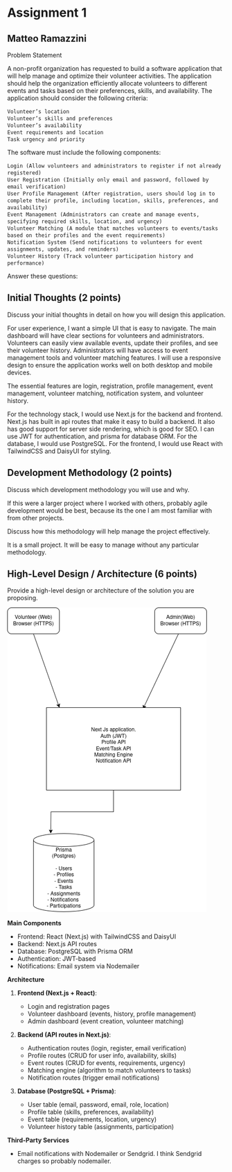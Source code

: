 # Assignment 1

## Matteo Ramazzini

Problem Statement

A non-profit organization has requested to build a software application that will help manage and optimize their volunteer activities. The application should help the organization efficiently allocate volunteers to different events and tasks based on their preferences, skills, and availability. The application should consider the following criteria:

    Volunteer’s location
    Volunteer’s skills and preferences
    Volunteer’s availability
    Event requirements and location
    Task urgency and priority

The software must include the following components:

    Login (Allow volunteers and administrators to register if not already registered)
    User Registration (Initially only email and password, followed by email verification)
    User Profile Management (After registration, users should log in to complete their profile, including location, skills, preferences, and availability)
    Event Management (Administrators can create and manage events, specifying required skills, location, and urgency)
    Volunteer Matching (A module that matches volunteers to events/tasks based on their profiles and the event requirements)
    Notification System (Send notifications to volunteers for event assignments, updates, and reminders)
    Volunteer History (Track volunteer participation history and performance)

Answer these questions:

## Initial Thoughts (2 points)

Discuss your initial thoughts in detail on how you will design this application.

For user experience, I want a simple UI that is easy to navigate. The main dashboard will have clear sections for volunteers and administrators. Volunteers can easily view available events, update their profiles, and see their volunteer history. Administrators will have access to event management tools and volunteer matching features. I will use a responsive design to ensure the application works well on both desktop and mobile devices.

The essential features are login, registration, profile management, event management, volunteer matching, notification system, and volunteer history.

For the technology stack, I would use Next.js for the backend and frontend. Next.js has built in api routes that make it easy to build a backend. It also has good support for server side rendering, which is good for SEO. I can use JWT for authentication, and prisma for database ORM. For the database, I would use PostgreSQL. For the frontend, I would use React with TailwindCSS and DaisyUI for styling.

## Development Methodology (2 points)

Discuss which development methodology you will use and why.

If this were a larger project where I worked with others, probably agile development would be best, because its the one I am most familiar with from other projects.

Discuss how this methodology will help manage the project effectively.

It is a small project. It will be easy to manage without any particular methodology.

## High-Level Design / Architecture (6 points)

Provide a high-level design or architecture of the solution you are proposing.

![Diagram](Assignment1-diagram.png)

**Main Components**

- Frontend: React (Next.js) with TailwindCSS and DaisyUI
- Backend: Next.js API routes
- Database: PostgreSQL with Prisma ORM
- Authentication: JWT-based
- Notifications: Email system via Nodemailer

**Architecture**

1. **Frontend (Next.js + React)**:

   - Login and registration pages
   - Volunteer dashboard (events, history, profile management)
   - Admin dashboard (event creation, volunteer matching)

2. **Backend (API routes in Next.js)**:

   - Authentication routes (login, register, email verification)
   - Profile routes (CRUD for user info, availability, skills)
   - Event routes (CRUD for events, requirements, urgency)
   - Matching engine (algorithm to match volunteers to tasks)
   - Notification routes (trigger email notifications)

3. **Database (PostgreSQL + Prisma)**:
   - User table (email, password, email, role, location)
   - Profile table (skills, preferences, availability)
   - Event table (requirements, location, urgency)
   - Volunteer history table (assignments, participation)

**Third-Party Services**

- Email notifications with Nodemailer or Sendgrid. I think Sendgrid charges so probably nodemailer.
